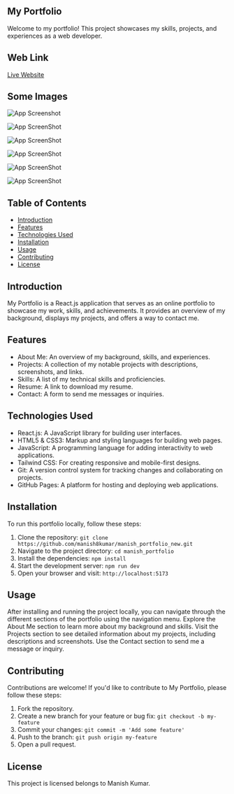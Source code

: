 ## My Portfolio
Welcome to my portfolio! This project showcases my skills, projects, and experiences as a web developer.
## Web Link
[Live Website]()
## Some Images

![App Screenshot](https://i.postimg.cc/MKNFqyYm/Screenshot-2024-10-18-153418.png)

![App ScreenShot](https://i.postimg.cc/Bn2M3RbJ/Screenshot-2024-10-18-153436.png)

![App ScreenShot](https://i.postimg.cc/FR6j3xzP/Screenshot-2024-10-18-153453.png)

![App ScreenShot](https://i.postimg.cc/mrfZz1TQ/Screenshot-2024-10-18-153512.png)

![App ScreenShot](https://i.postimg.cc/SsVmvZCr/Screenshot-2024-10-18-153608.png)

![App ScreenShot](https://i.postimg.cc/VvVmYd70/Screenshot-2024-10-18-153625.png)



## Table of Contents

- [Introduction](#introduction)
- [Features](#features)
- [Technologies Used](#technologies-used)
- [Installation](#installation)
- [Usage](#usage)
- [Contributing](#contributing)
- [License](#license)
## Introduction

My Portfolio is a React.js application that serves as an online portfolio to showcase my work, skills, and achievements. It provides an overview of my background, displays my projects, and offers a way to contact me.

## Features

- About Me: An overview of my background, skills, and experiences.
- Projects: A collection of my notable projects with descriptions, screenshots, and links.
- Skills: A list of my technical skills and proficiencies.
- Resume: A link to download my resume.
- Contact: A form to send me messages or inquiries.
  
## Technologies Used

- React.js: A JavaScript library for building user interfaces.
- HTML5 & CSS3: Markup and styling languages for building web pages.
- JavaScript: A programming language for adding interactivity to web applications.
- Tailwind CSS: For creating responsive and mobile-first designs.
- Git: A version control system for tracking changes and collaborating on projects.
- GitHub Pages: A platform for hosting and deploying web applications.
## Installation

To run this portfolio locally, follow these steps:

1. Clone the repository: `git clone https://github.com/manish8kumar/manish_portfolio_new.git`
2. Navigate to the project directory: `cd manish_portfolio`
3. Install the dependencies: `npm install`
4. Start the development server: `npm run dev`
5. Open your browser and visit: `http://localhost:5173`
   
## Usage

After installing and running the project locally, you can navigate through the different sections of the portfolio using the navigation menu. Explore the About Me section to learn more about my background and skills. Visit the Projects section to see detailed information about my projects, including descriptions and screenshots. Use the Contact section to send me a message or inquiry.

## Contributing

Contributions are welcome! If you'd like to contribute to My Portfolio, please follow these steps:

1. Fork the repository.
2. Create a new branch for your feature or bug fix: `git checkout -b my-feature`
3. Commit your changes: `git commit -m 'Add some feature'`
4. Push to the branch: `git push origin my-feature`
5. Open a pull request.

## License

This project is licensed belongs to Manish Kumar.

